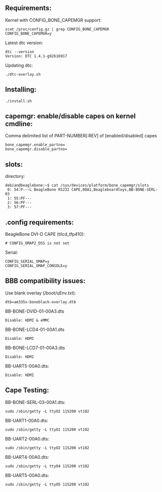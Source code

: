 Requirements:
------------

Kernel with CONFIG_BONE_CAPEMGR support:

    zcat /proc/config.gz | grep CONFIG_BONE_CAPEMGR
    CONFIG_BONE_CAPEMGR=y

Latest dtc version:

    dtc --version
    Version: DTC 1.4.1-g92616917


Updating dtc:

    ./dtc-overlay.sh

Installing:
------------

    ./install.sh

capemgr: enable/disable capes on kernel cmdline:
------------

Comma delimited list of PART-NUMBER[:REV] of [enabled/disabled] capes

    bone_capemgr.enable_partno=
    bone_capemgr.disable_partno=

slots:
------------

directory:

    debian@beaglebone:~$ cat /sys/devices/platform/bone_capemgr/slots
     0: 54:P---L BeagleBone RS232 CAPE,00A1,Beagleboardtoys,BB-BONE-SERL-03
     1: 55:PF---
     2: 56:PF---
     3: 57:PF---

.config requirements:
------------

BeagleBone DVI-D CAPE (tilcd_tfp410):

    # CONFIG_OMAP2_DSS is not set

Serial:

    CONFIG_SERIAL_OMAP=y
    CONFIG_SERIAL_OMAP_CONSOLE=y

BBB compatibility issues:
------------

Use blank overlay (/boot/uEnv.txt):

    dtb=am335x-boneblack-overlay.dtb

BB-BONE-DVID-01-00A3.dts

    Disable: HDMI & eMMC

BB-BONE-LCD4-01-00A1.dts

    Disable: HDMI

BB-BONE-LCD7-01-00A3.dts

    Disable: HDMI

BB-UART5-00A0.dts:

    Disable: HDMI

Cape Testing:
------------

BB-BONE-SERL-03-00A1.dts:

    sudo /sbin/getty -L ttyO2 115200 vt102

BB-UART1-00A0.dts:

    sudo /sbin/getty -L ttyO1 115200 vt102

BB-UART2-00A0.dts:

    sudo /sbin/getty -L ttyO2 115200 vt102

BB-UART4-00A0.dts:

    sudo /sbin/getty -L ttyO4 115200 vt102

BB-UART5-00A0.dts:

    sudo /sbin/getty -L ttyO5 115200 vt102
